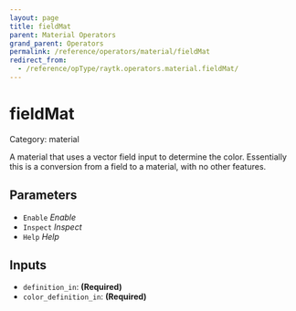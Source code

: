 ```yaml
---
layout: page
title: fieldMat
parent: Material Operators
grand_parent: Operators
permalink: /reference/operators/material/fieldMat
redirect_from:
  - /reference/opType/raytk.operators.material.fieldMat/
---
```


# fieldMat

Category: material



A material that uses a vector field input to determine
the color. Essentially this is a conversion from a
field to a material, with no other features.

## Parameters

* `Enable` *Enable*
* `Inspect` *Inspect*
* `Help` *Help*

## Inputs

* `definition_in`:  **(Required)**
* `color_definition_in`:  **(Required)**